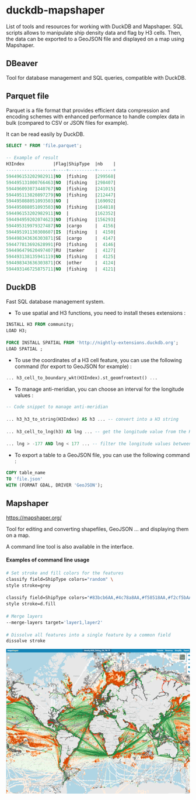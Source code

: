 # duckdb-mapshaper

List of tools and resources for working with DuckDB and Mapshaper. SQL scripts allows to manipulate ship density data and flag by H3 cells. Then, the data can be exported to a GeoJSON file and displayed on a map using Mapshaper.

## DBeaver
Tool for database management and SQL queries, compatible with DuckDB.

## Parquet file
Parquet is a file format that provides efficient data compression and encoding schemes with enhanced performance to handle complex data in bulk (compared to CSV or JSON files for example).

It can be read easily by DuckDB.

```sql
SELECT * FROM 'file.parquet';

-- Example of result
H3Index           |Flag|ShipType  |nb    |
------------------+----+----------+------+
594496153202982911|NO  |fishing   |299568|
594495131000766463|NO  |fishing   |298407|
594496093073440767|NO  |fishing   |241015|
594495113820897279|NO  |fishing   |212447|
594495088051093503|NO  |          |169092|
594495088051093503|NO  |fishing   |164818|
594496153202982911|NO  |          |162352|
594494959202074623|NO  |fishing   |156293|
594495319979327487|NO  |cargo     |  4156|
594495191130308607|IS  |fishing   |  4150|
594498343636303871|SE  |cargo     |  4147|
594477813692628991|FO  |fishing   |  4146|
594496479620497407|RU  |tanker    |  4127|
594493138135941119|NO  |fishing   |  4125|
594498343636303871|CK  |other     |  4124|
594493146725875711|NO  |fishing   |  4121|
```

## DuckDB
Fast SQL database management system. 

- To use spatial and H3 functions, you need to install theses extensions :

```sql
INSTALL H3 FROM community;
LOAD H3;

FORCE INSTALL SPATIAL FROM 'http://nightly-extensions.duckdb.org';
LOAD SPATIAL ;
```

- To use the coordinates of a H3 cell feature, you can use the following command (for export to GeoJSON for example) :

```sql
... h3_cell_to_boundary_wkt(H3Index).st_geomfromtext() ...
```

- To manage anti-meridian, you can choose an interval for the longitude values :
    
```sql
-- Code snippet to manage anti-meridian

... h3_h3_to_string(H3Index) AS h3 ... -- convert into a H3 string

... h3_cell_to_lng(h3) AS lng ... -- get the longitude value from the H3 string

... lng > -177 AND lng < 177 ... -- filter the longitude values between -177 and 177

```

- To export a table to a GeoJSON file, you can use the following command :

```sql
COPY table_name
TO 'file.json'
WITH (FORMAT GDAL, DRIVER 'GeoJSON');
```

## Mapshaper

https://mapshaper.org/

Tool for editing and converting shapefiles, GeoJSON ... and displaying them on a map.

A command line tool is also available in the interface.

#### Examples of command line usage
```bash
# Set stroke and fill colors for the features
classify field=ShipType colors="random" \
style stroke=grey

classify field=ShipType colors="#83bcb6AA,#4c78a8AA,#f58518AA,#f2cf5bAA,#9ecae9AA,#54a24bAA,#d6a5c9AA" \
style stroke=d.fill

# Merge layers
--merge-layers target='layer1,layer2'

# Dissolve all features into a single feature by a common field
dissolve stroke
```

![Mapshaper](mapshaper.png)
